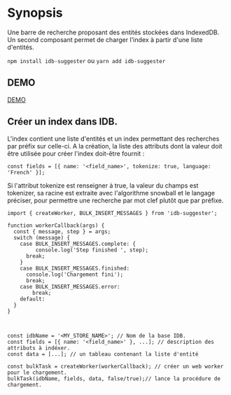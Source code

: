 # Synopsis

Une barre de recherche proposant des entités stockées dans IndexedDB.
Un second composant permet de charger l'index à partir d'une liste d'entités.

`npm install idb-suggester` ou `yarn add idb-suggester`

## DEMO
[DEMO](https://renaud23.github.io/test-idb-suggester/)

## Créer un index dans IDB.

L'index contient une liste d'entités et un index permettant des recherches par préfix sur celle-ci.
A la création, la liste des attributs dont la valeur doit être utilisée pour créer l'index doit-être fournit :

```javascript:
const fields = [{ name: '<field_name>', tokenize: true, language: 'French' }];
```

Si l'attribut tokenize est renseigner à true, la valeur du champs est tokenizer, sa racine est extraite avec l'algorithme snowball et le langage préciser, pour permettre une recherche par mot clef plutôt que par préfixe.

```javascript:
import { createWorker, BULK_INSERT_MESSAGES } from 'idb-suggester';

function workerCallback(args) {
  const { message, step } = args;
  switch (message) {
    case BULK_INSERT_MESSAGES.complete: {
         console.log('Step finished ', step);
      break;
    }
    case BULK_INSERT_MESSAGES.finished:
      console.log('Chargement fini');
      break;
    case BULK_INSERT_MESSAGES.error:
        break;
    default:
  }
}



const idbName = '<MY_STORE_NAME>'; // Nom de la base IDB.
const fields = [{ name: '<field_name>' }, ...]; // description des attributs à indéxer.
const data = [...]; // un tableau contenant la liste d'entité

const bulkTask = createWorker(workerCallback); // créer un web worker pour le chargement.
bulkTask(idbName, fields, data, false/true);// lance la procédure de chargement.
```
